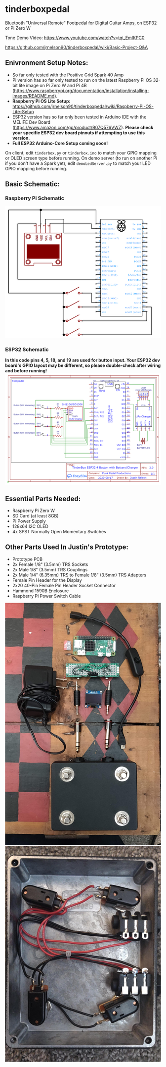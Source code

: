 # tinderboxpedal
Bluetooth "Universal Remote" Footpedal for Digital Guitar Amps, on ESP32 or Pi Zero W

Tone Demo Video: https://www.youtube.com/watch?v=tqi_EmIKPC0

https://github.com/jrnelson90/tinderboxpedal/wiki/Basic-Project-Q&A

## Enivronment Setup Notes:
* So far only tested with the Positive Grid Spark 40 Amp
* Pi version has so far only tested to run on the latest Raspberry Pi OS 32-bit lite image on Pi Zero W and Pi 4B (https://www.raspberrypi.org/documentation/installation/installing-images/README.md).
* **Raspberry Pi OS Lite Setup:** https://github.com/jrnelson90/tinderboxpedal/wiki/Raspberry-Pi-OS-Lite-Setup
* ESP32 version has so far only been tested in Arduino IDE with the MELIFE Dev Board (https://www.amazon.com/gp/product/B07Q576VWZ). **Please check your specific ESP32 dev board pinouts if attempting to use this version.**
* **Full ESP32 Arduino-Core Setup coming soon!**

On client, edit `tinderbox.py` or `tinderbox.ino` to match your GPIO mapping or OLED screen type before running.
On demo server (to run on another Pi if you don't have a Spark yet), edit `demoLedServer.py` to match your LED GPIO mapping before running.

## Basic Schematic:
### Raspberry Pi Schematic
![](src/tinderbox_hat.png)


### ESP32 Schematic
**In this code pins 4, 5, 18, and 19 are used for button input. Your ESP32 dev board's GPIO layout may be different, so please double-check after wiring and before running!**
![](src/TinderBox_Pedal_ESP32_v2.png)

## Essential Parts Needed:
- Raspberry Pi Zero W
- SD Card (at least 8GB)
- Pi Power Supply
- 128x64 I2C OLED
- 4x SPST Normally Open Momentary Switches

## Other Parts Used In Justin's Prototype:
- Prototype PCB
- 2x Female 1/8" (3.5mm) TRS Sockets
- 2x Male 1/8" (3.5mm) TRS Couplings
- 2x Male 1/4" (6.35mm) TRS to Female 1/8" (3.5mm) TRS Adapters
- Female Pin Header for the Display
- 2x20 40-Pin Female Pin Header Socket Connector
- Hammond 1590B Enclosure
- Raspberry Pi Power Switch Cable

![](src/prototype.jpg)
![](src/inner_pedal.jpg)
